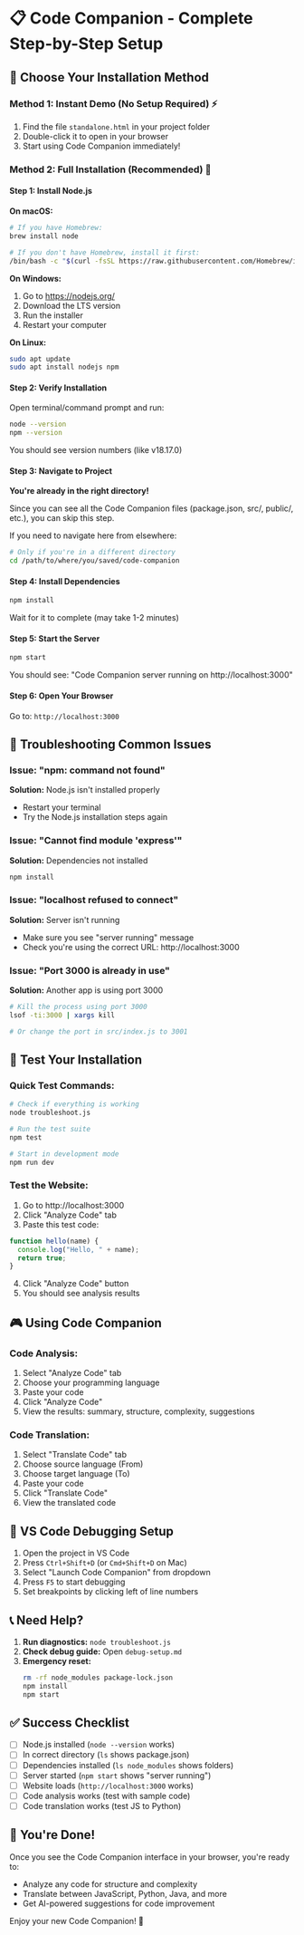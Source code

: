 # 📋 Code Companion - Complete Step-by-Step Setup

## 🎯 Choose Your Installation Method

### Method 1: Instant Demo (No Setup Required) ⚡
1. Find the file `standalone.html` in your project folder
2. Double-click it to open in your browser
3. Start using Code Companion immediately!

### Method 2: Full Installation (Recommended) 🔧

#### Step 1: Install Node.js
**On macOS:**
```bash
# If you have Homebrew:
brew install node

# If you don't have Homebrew, install it first:
/bin/bash -c "$(curl -fsSL https://raw.githubusercontent.com/Homebrew/install/HEAD/install.sh)"
```

**On Windows:**
1. Go to https://nodejs.org/
2. Download the LTS version
3. Run the installer
4. Restart your computer

**On Linux:**
```bash
sudo apt update
sudo apt install nodejs npm
```

#### Step 2: Verify Installation
Open terminal/command prompt and run:
```bash
node --version
npm --version
```
You should see version numbers (like v18.17.0)

#### Step 3: Navigate to Project
**You're already in the right directory!** 

Since you can see all the Code Companion files (package.json, src/, public/, etc.), you can skip this step.

If you need to navigate here from elsewhere:
```bash
# Only if you're in a different directory
cd /path/to/where/you/saved/code-companion
```

#### Step 4: Install Dependencies
```bash
npm install
```
Wait for it to complete (may take 1-2 minutes)

#### Step 5: Start the Server
```bash
npm start
```
You should see: "Code Companion server running on http://localhost:3000"

#### Step 6: Open Your Browser
Go to: `http://localhost:3000`

## 🚨 Troubleshooting Common Issues

### Issue: "npm: command not found"
**Solution:** Node.js isn't installed properly
- Restart your terminal
- Try the Node.js installation steps again

### Issue: "Cannot find module 'express'"
**Solution:** Dependencies not installed
```bash
npm install
```

### Issue: "localhost refused to connect"
**Solution:** Server isn't running
- Make sure you see "server running" message
- Check you're using the correct URL: http://localhost:3000

### Issue: "Port 3000 is already in use"
**Solution:** Another app is using port 3000
```bash
# Kill the process using port 3000
lsof -ti:3000 | xargs kill

# Or change the port in src/index.js to 3001
```

## 🧪 Test Your Installation

### Quick Test Commands:
```bash
# Check if everything is working
node troubleshoot.js

# Run the test suite
npm test

# Start in development mode
npm run dev
```

### Test the Website:
1. Go to http://localhost:3000
2. Click "Analyze Code" tab
3. Paste this test code:
```javascript
function hello(name) {
  console.log("Hello, " + name);
  return true;
}
```
4. Click "Analyze Code" button
5. You should see analysis results

## 🎮 Using Code Companion

### Code Analysis:
1. Select "Analyze Code" tab
2. Choose your programming language
3. Paste your code
4. Click "Analyze Code"
5. View the results: summary, structure, complexity, suggestions

### Code Translation:
1. Select "Translate Code" tab
2. Choose source language (From)
3. Choose target language (To)
4. Paste your code
5. Click "Translate Code"
6. View the translated code

## 🔧 VS Code Debugging Setup

1. Open the project in VS Code
2. Press `Ctrl+Shift+D` (or `Cmd+Shift+D` on Mac)
3. Select "Launch Code Companion" from dropdown
4. Press `F5` to start debugging
5. Set breakpoints by clicking left of line numbers

## 📞 Need Help?

1. **Run diagnostics:** `node troubleshoot.js`
2. **Check debug guide:** Open `debug-setup.md`
3. **Emergency reset:**
   ```bash
   rm -rf node_modules package-lock.json
   npm install
   npm start
   ```

## ✅ Success Checklist

- [ ] Node.js installed (`node --version` works)
- [ ] In correct directory (`ls` shows package.json)
- [ ] Dependencies installed (`ls node_modules` shows folders)
- [ ] Server started (`npm start` shows "server running")
- [ ] Website loads (`http://localhost:3000` works)
- [ ] Code analysis works (test with sample code)
- [ ] Code translation works (test JS to Python)

## 🎉 You're Done!

Once you see the Code Companion interface in your browser, you're ready to:
- Analyze any code for structure and complexity
- Translate between JavaScript, Python, Java, and more
- Get AI-powered suggestions for code improvement

Enjoy your new Code Companion! 🤖